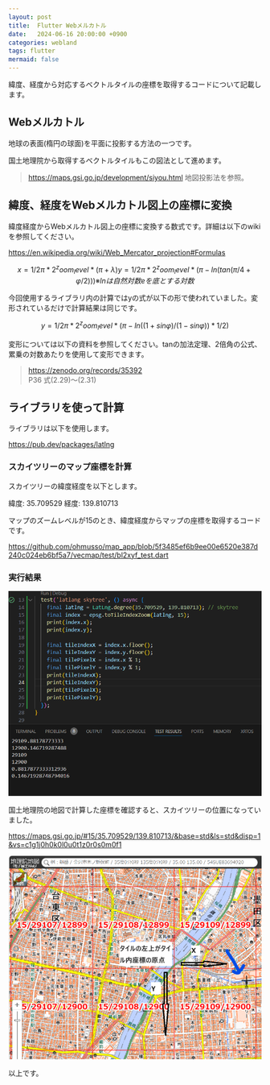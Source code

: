 ```yaml
---
layout: post
title:  Flutter Webメルカトル
date:   2024-06-16 20:00:00 +0900
categories: webland
tags: flutter
mermaid: false
---
```


緯度、経度から対応するベクトルタイルの座標を取得するコードについて記載します。

## Webメルカトル

地球の表面(楕円の球面)を平面に投影する方法の一つです。

国土地理院から取得するベクトルタイルもこの図法として進めます。

> <https://maps.gsi.go.jp/development/siyou.html> 地図投影法を参照。

## 緯度、経度をWebメルカトル図上の座標に変換

緯度経度からWebメルカトル図上の座標に変換する数式です。詳細は以下のwikiを参照してください。

<https://en.wikipedia.org/wiki/Web_Mercator_projection#Formulas>

```math
x = 1/2π * 2^zoom_level * (π + λ)
y = 1/2π * 2^zoom_level * (π - ln(tan(π/4 + φ/2)))

※lnは自然対数eを底とする対数
```

今回使用するライブラリ内の計算ではyの式が以下の形で使われていました。変形されているだけで計算結果は同じです。

```math
y = 1/2π * 2^zoom_level * (π - ln((1 + sinφ) / (1 - sinφ)) * 1/2 )
```

変形については以下の資料を参照してください。tanの加法定理、2倍角の公式、累乗の対数あたりを使用して変形できます。

> <https://zenodo.org/records/35392>  
> P36 式(2.29)～(2.31)

## ライブラリを使って計算

ライブラリは以下を使用します。

<https://pub.dev/packages/latlng>

### スカイツリーのマップ座標を計算

スカイツリーの緯度経度を以下とします。

緯度: 35.709529
経度: 139.810713

マップのズームレベルが15のとき、緯度経度からマップの座標を取得するコードです。

<https://github.com/ohmusso/map_app/blob/5f3485ef6b9ee00e6520e387d240c024eb6bf5a7/vecmap/test/bl2xyf_test.dart>

### 実行結果

![実行結果](/assets/images/image-2024-06-23-webmelcator-calc-mapindex.png)

国土地理院の地図で計算した座標を確認すると、スカイツリーの位置になっていました。

<https://maps.gsi.go.jp/#15/35.709529/139.810713/&base=std&ls=std&disp=1&vs=c1g1j0h0k0l0u0t1z0r0s0m0f1>

![国土地理院地図で座標を確認した結果](/assets/images/image-2024-06-23-webmelcator-calc-mapresult.png)

以上です。
